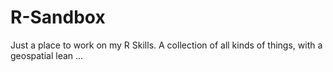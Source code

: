 # R-Sandbox
Just a place to work on my R Skills.  A collection of all kinds of things, with a geospatial lean ...
